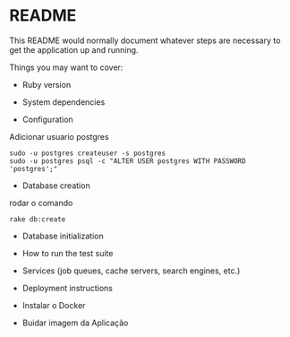 # README

This README would normally document whatever steps are necessary to get the
application up and running.

Things you may want to cover:

* Ruby version

* System dependencies

* Configuration

Adicionar usuario postgres
```
sudo -u postgres createuser -s postgres
sudo -u postgres psql -c "ALTER USER postgres WITH PASSWORD 'postgres';"
```

* Database creation

rodar o comando
```
rake db:create
```

* Database initialization

* How to run the test suite

* Services (job queues, cache servers, search engines, etc.)

* Deployment instructions

* Instalar o Docker

* Buidar imagem da Aplicação
